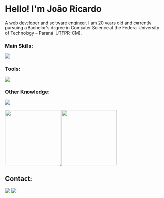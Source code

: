 <h1>Hello! I'm João Ricardo</h1> 
<p>A web developer and software engineer. I am 20 years old and currently pursuing a Bachelor's degree in Computer Science at the Federal University of Technology – Paraná (UTFPR-CM).</p>

<div>
  <h3>Main Skills:</h3>
    <img src="https://skillicons.dev/icons?i=nextjs,react,ts,postgres" />
  <h3>Tools:</h3>
    <img src="https://skillicons.dev/icons?i=git,github,arch,linux,vscode,rider"/>
  <h3>Other Knowledge:</h3>
    <img src="https://skillicons.dev/icons?i=c,cpp,cs,python,html,css,js"/>
</div>

<br />

<div>
  <a href="https://github.com/J0aoSiqueira">
    <img height="180em" src="https://github-readme-stats.vercel.app/api?username=J0aoSiqueira&theme=tokyonight&show_icons=true&hide_border=true&count_private=true"/>
    <img height="180em" src="https://github-readme-stats.vercel.app/api/top-langs/?username=J0aoSiqueira&theme=tokyonight&show_icons=true&hide_border=true"/>
  </a>
</div>

<div>
  <h2>Contact:</h2>
  <a href="https://www.instagram.com/joaoricardo_ps/"><img src="https://img.shields.io/badge/-Instagram-%23E4405F?style=for-the-badge&logo=instagram&logoColor=white"></a>
  <a href="https://www.linkedin.com/in/joao-p-siqueira/"><img src="https://img.shields.io/badge/LinkedIn-0077B5?style=for-the-badge&logo=linkedin&logoColor=white"></a>
</div>

